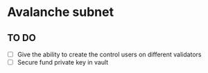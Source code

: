 # Avalanche subnet

## TO DO

- [ ] Give the ability to create the control users on different validators
- [ ] Secure fund private key in vault
